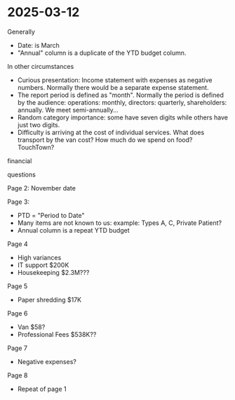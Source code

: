 # 2025-03-12

Generally

* Date: is March
* "Annual" column is a duplicate of the YTD budget column.

In other circumstances

* Curious presentation: Income statement with expenses as negative numbers. Normally there would be a separate expense statement.
* The report period is defined as "month". Normally the period is defined by the audience: operations: monthly, directors: quarterly, shareholders: annually. We meet semi-annually...
* Random category importance: some have seven digits while others have just two digits.
* Difficulty is arriving at the cost of individual services. What does transport by the van cost? How much do we spend on food? TouchTown?

financial

questions


Page 2: November date

Page 3:

* PTD = "Period to Date"
* Many items are not known to us: example: Types A, C, Private Patient?
* Annual column is a repeat YTD budget

Page 4

* High variances
* IT support $200K
* Housekeeping $2.3M???

Page 5

* Paper shredding $17K

Page 6

* Van $58?
* Professional Fees $538K??

Page 7

* Negative expenses?

Page 8

* Repeat of page 1